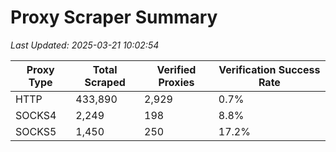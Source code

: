 # Proxy Scraper Summary

_Last Updated: 2025-03-21 10:02:54_

| Proxy Type | Total Scraped | Verified Proxies | Verification Success Rate |
|------------|--------------|------------------|--------------------------|
| HTTP | 433,890 | 2,929 | 0.7% |
| SOCKS4 | 2,249 | 198 | 8.8% |
| SOCKS5 | 1,450 | 250 | 17.2% |
